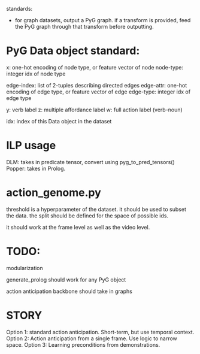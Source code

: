 standards:
- for graph datasets, output a PyG graph. if a transform is provided, feed the PyG graph through that transform before outputting.


# PyG Data object standard:
x: one-hot encoding of node type, or feature vector of node
node-type: integer idx of node type

edge-index: list of 2-tuples describing directed edges
edge-attr: one-hot encoding of edge type, or feature vector of edge
edge-type: integer idx of edge type

y: verb label
z: multiple affordance label
w: full action label (verb-noun)

idx: index of this Data object in the dataset



# ILP usage
DLM: takes in predicate tensor, convert using pyg_to_pred_tensors()
Popper: takes in Prolog.



# action_genome.py
threshold is a hyperparameter of the dataset. it should be used to subset the data.
the split should be defined for the space of possible ids.

it should work at the frame level as well as the video level.





# TODO:
modularization

generate_prolog should work for any PyG object



action anticipation backbone should take in graphs





# STORY
Option 1: standard action anticipation. Short-term, but use temporal context. 
Option 2: Action anticipation from a single frame. Use logic to narrow space.
Option 3: Learning preconditions from demonstrations.